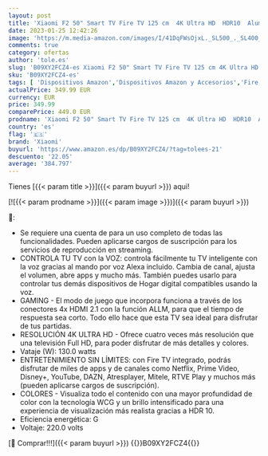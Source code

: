 ```yaml
---
layout: post
title: 'Xiaomi F2 50" Smart TV Fire TV 125 cm  4K Ultra HD  HDR10  Aluminio sin Marcos Airplay Prime Video  Netflix  Control de Voz de Alexa  HDMI 2.1  Bluetooth  USB  Sintonizador Triple  Modelo 2022  Negro'
date: 2023-01-25 12:42:26
image: 'https://m.media-amazon.com/images/I/41DqFWsOjxL._SL500_._SL400_.jpg'
comments: true
category: ofertas
author: 'tole.es'
slug: 'B09XY2FCZ4-es Xiaomi F2 50" Smart TV Fire TV 125 cm 4K Ultra HD HDR10...'
sku: 'B09XY2FCZ4-es'
tags: [ 'Dispositivos Amazon','Dispositivos Amazon y Accesorios','Fire TV','Televisores inteligentes','alexa','xiaomi','🇪🇸', ]
actualPrice: 349.99 EUR
currency: EUR
price: 349.99
comparePrice: 449.0 EUR
prodname: 'Xiaomi F2 50" Smart TV Fire TV 125 cm  4K Ultra HD  HDR10  Aluminio sin Marcos Airplay Prime Video  Netflix  Control de Voz de Alexa  HDMI 2.1  Bluetooth  USB  Sintonizador Triple  Modelo 2022  Negro'
country: 'es'
flag: '🇪🇸'
brand: 'Xiaomi'
buyurl: 'https://www.amazon.es/dp/B09XY2FCZ4/?tag=tolees-21'
descuento: '22.05'
average: '384.797'
---
```


Tienes [{{< param title >}}]({{< param buyurl >}}) aqui!

[![{{< param prodname >}}]({{< param image >}})]({{< param buyurl >}})

🔎:

- Se requiere una cuenta de para un uso completo de todas las funcionalidades. Pueden aplicarse cargos de suscripción para los servicios de reproducción en streaming.
- CONTROLA TU TV con la VOZ: controla fácilmente tu TV inteligente con la voz gracias al mando por voz Alexa incluido. Cambia de canal, ajusta el volumen, abre apps y mucho más. También puedes usarlo para controlar tus demás dispositivos de Hogar digital compatibles usando la voz.
- GAMING - El modo de juego que incorpora funciona a través de los conectores 4x HDMI 2.1 con la función ALLM, para que el tiempo de respuesta sea corto. Todo ello hace que esta TV sea ideal para disfrutar de tus partidas.
- RESOLUCIÓN 4K ULTRA HD - Ofrece cuatro veces más resolución que una televisión Full HD, para poder disfrutar de más detalles y colores.
- Vataje (W): 130.0 watts
- ENTRETENIMIENTO SIN LÍMITES: con Fire TV integrado, podrás disfrutar de miles de apps y de canales como Netflix, Prime Video, Disney+, YouTube, DAZN, Atresplayer, Mitele, RTVE Play y muchos más (pueden aplicarse cargos de suscripción).
- COLORES - Visualiza todo el contenido con una mayor profundidad de color con la tecnología WCG y un brillo intensificado para una experiencia de visualización más realista gracias a HDR 10.
- Eficiencia energética: G
- Voltaje: 220.0 volts

[🛒 Comprar!!!]({{< param buyurl >}})
{{<world>}}B09XY2FCZ4{{</world>}}
